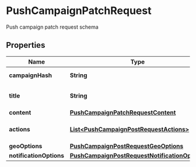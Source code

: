 

# PushCampaignPatchRequest

Push campaign patch request schema
## Properties

Name | Type | Description | Notes
------------ | ------------- | ------------- | -------------
**campaignHash** | **String** |  |  [optional] [readonly]
**title** | **String** | Push campaign subject |  [optional]
**content** | [**PushCampaignPatchRequestContent**](PushCampaignPatchRequestContent.md) |  |  [optional]
**actions** | [**List&lt;PushCampaignPostRequestActions&gt;**](PushCampaignPostRequestActions.md) | Actions for push campaign |  [optional]
**geoOptions** | [**PushCampaignPostRequestGeoOptions**](PushCampaignPostRequestGeoOptions.md) |  |  [optional]
**notificationOptions** | [**PushCampaignPostRequestNotificationOptions**](PushCampaignPostRequestNotificationOptions.md) |  |  [optional]



